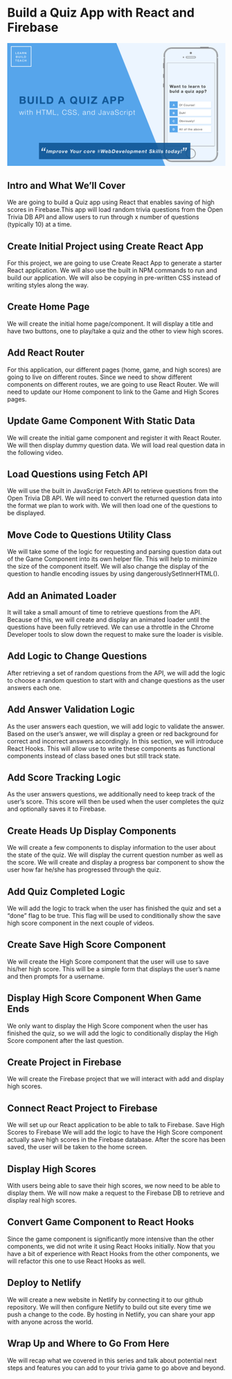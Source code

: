 # Build a Quiz App with React and Firebase

![Cover Image](./images/cover.png)

## Intro and What We’ll Cover

We are going to build a Quiz app using React that enables saving of high scores in Firebase.This app will load random trivia questions from the Open Trivia DB API and allow users to run through x number of questions (typically 10) at a time.

## Create Initial Project using Create React App

For this project, we are going to use Create React App to generate a starter React application. We will also use the built in NPM commands to run and build our application. We will also be copying in pre-written CSS instead of writing styles along the way.

## Create Home Page

We will create the initial home page/component. It will display a title and have two buttons, one to play/take a quiz and the other to view high scores.

## Add React Router

For this application, our different pages (home, game, and high scores) are going to live on different routes. Since we need to show different components on different routes, we are going to use React Router. We will need to update our Home component to link to the Game and High Scores pages.

## Update Game Component With Static Data

We will create the initial game component and register it with React Router. We will then display dummy question data. We will load real question data in the following video.

## Load Questions using Fetch API

We will use the built in JavaScript Fetch API to retrieve questions from the Open Trivia DB API. We will need to convert the returned question data into the format we plan to work with. We will then load one of the questions to be displayed.

## Move Code to Questions Utility Class

We will take some of the logic for requesting and parsing question data out of the Game Component into its own helper file. This will help to minimize the size of the component itself. We will also change the display of the question to handle encoding issues by using dangerouslySetInnerHTML().

## Add an Animated Loader

It will take a small amount of time to retrieve questions from the API. Because of this, we will create and display an animated loader until the questions have been fully retrieved. We can use a throttle in the Chrome Developer tools to slow down the request to make sure the loader is visible.

## Add Logic to Change Questions

After retrieving a set of random questions from the API, we will add the logic to choose a random question to start with and change questions as the user answers each one.

## Add Answer Validation Logic

As the user answers each question, we will add logic to validate the answer. Based on the user’s answer, we will display a green or red background for correct and incorrect answers accordingly. In this section, we will introduce React Hooks. This will allow use to write these components as functional components instead of class based ones but still track state.

## Add Score Tracking Logic

As the user answers questions, we additionally need to keep track of the user’s score. This score will then be used when the user completes the quiz and optionally saves it to Firebase.

## Create Heads Up Display Components

We will create a few components to display information to the user about the state of the quiz. We will display the current question number as well as the score. We will create and display a progress bar component to show the user how far he/she has progressed through the quiz.

## Add Quiz Completed Logic

We will add the logic to track when the user has finished the quiz and set a “done” flag to be true. This flag will be used to conditionally show the save high score component in the next couple of videos.

## Create Save High Score Component

We will create the High Score component that the user will use to save his/her high score. This will be a simple form that displays the user’s name and then prompts for a username.

## Display High Score Component When Game Ends

We only want to display the High Score component when the user has finished the quiz, so we will add the logic to conditionally display the High Score component after the last question.

## Create Project in Firebase

We will create the Firebase project that we will interact with add and display high scores.

## Connect React Project to Firebase

We will set up our React application to be able to talk to Firebase.
Save High Scores to Firebase
We will add the logic to have the High Score component actually save high scores in the Firebase database. After the score has been saved, the user will be taken to the home screen.

## Display High Scores

With users being able to save their high scores, we now need to be able to display them. We will now make a request to the Firebase DB to retrieve and display real high scores.

## Convert Game Component to React Hooks

Since the game component is significantly more intensive than the other components, we did not write it using React Hooks initially. Now that you have a bit of experience with React Hooks from the other components, we will refactor this one to use React Hooks as well.

## Deploy to Netlify

We will create a new website in Netlify by connecting it to our github repository. We will then configure Netlify to build out site every time we push a change to the code. By hosting in Netlify, you can share your app with anyone across the world.

## Wrap Up and Where to Go From Here

We will recap what we covered in this series and talk about potential next steps and features you can add to your trivia game to go above and beyond.
